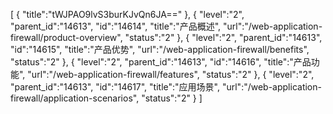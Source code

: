 [
	{
		"title":"tWJPAO9lvS3burKJvQn6JA=="
	},
	{
		"level":"2",
		"parent_id":"14613",
		"id":"14614",
		"title":"产品概述",
		"url":"/web-application-firewall/product-overview",
		"status":"2"
	},
	{
		"level":"2",
		"parent_id":"14613",
		"id":"14615",
		"title":"产品优势",
		"url":"/web-application-firewall/benefits",
		"status":"2"
	},
	{
		"level":"2",
		"parent_id":"14613",
		"id":"14616",
		"title":"产品功能",
		"url":"/web-application-firewall/features",
		"status":"2"
	},
	{
		"level":"2",
		"parent_id":"14613",
		"id":"14617",
		"title":"应用场景",
		"url":"/web-application-firewall/application-scenarios",
		"status":"2"
	}
]